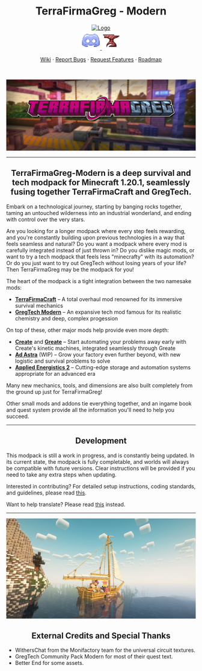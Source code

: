 

<div align="center">
  <h1>TerraFirmaGreg - Modern</h1>
  <a href="https://github.com/TerraFirmaGreg-Team/Modpack-Modern">
    <img src="https://github.com/TerraFirmaGreg-Team/.github/blob/main/branding/icon/v3/1080x_1080p_still_ring.gif?raw=true" alt="Logo" height="120"/>
  </a>
  <br/>
  <a href="https://discord.gg/AEaCzCTUwQ">
    <img src="https://github.com/TerraFirmaGreg-Team/.github/blob/main/branding/button/brands/discord_logo_32x.png?raw=true" alt="Join our Discord" height="50"/>
  </a>
  <a href="https://www.curseforge.com/minecraft/modpacks/terrafirmagreg-modern">
    <img src="https://github.com/TerraFirmaGreg-Team/.github/blob/main/branding/button/brands/curseforge_logo_32x.png?raw=true" alt="Available on CurseForge" height="50"/>
  </a>
  <br/>
  <p align="center">
    <a href="https://github.com/TerraFirmaGreg-Team/Modpack-Modern/wiki">Wiki</a>
    ·
    <a href="https://github.com/TerraFirmaGreg-Team/Modpack-Modern/issues">Report Bugs</a>
    ·
    <a href="https://github.com/TerraFirmaGreg-Team/Modpack-Modern/issues">Request Features</a>
    ·
    <a href="https://github.com/orgs/TerraFirmaGreg-Team/projects/10">Roadmap</a>
  </p>
</div>

<br/>

![Logo Large](https://github.com/TerraFirmaGreg-Team/.github/blob/main/storage/modern/title/1920x720_with_background_4.png?raw=true)

---
<h2 align="center"> TerraFirmaGreg-Modern is a deep survival and tech modpack for Minecraft 1.20.1, seamlessly fusing together TerraFirmaCraft and GregTech. </h2>
  
Embark on a technological journey, starting by banging rocks together, taming an untouched wilderness into an industrial wonderland, and ending with control over the very stars.

Are you looking for a longer modpack where every step feels rewarding, and you're constantly building upon previous technologies in a way that feels seamless and natural? Do you want a modpack where every mod is carefully integrated instead of just thrown in? Do you dislike magic mods, or want to try a tech modpack that feels less "minecrafty" with its automation? Or do you just want to try out GregTech without losing years of your life? Then TerraFirmaGreg may be the modpack for you!

The heart of the modpack is a tight integration between the two namesake mods:
- **[TerraFirmaCraft]** – A total overhaul mod renowned for its immersive survival mechanics
- **[GregTech Modern]** – An expansive tech mod famous for its realistic chemistry and deep, complex progession

On top of these, other major mods help provide even more depth:
- **[Create]** and **[Greate]** – Start automating your problems away early with Create's kinetic machines, integrated seamlessly through Greate
- **[Ad Astra]** (WIP) – Grow your factory even further beyond, with new logistic and survival problems to solve
- **[Applied Energistics 2]** – Cutting-edge storage and automation systems appropriate for an advanced era

Many new mechanics, tools, and dimensions are also built completely from the ground up just for TerraFirmaGreg!

Other small mods and addons tie everything together, and an ingame book and quest system provide all the information you'll need to help you succeed.

---

<h2 align="center">Development</h2>

This modpack is still a work in progress, and is constantly being updated. In its current state, the modpack is fully completable, and worlds will always be compatible with future versions. Clear instructions will be provided if you need to take any extra steps when updating. 

Interested in contributing? For detailed setup instructions, coding standards, and guidelines, please read [this](CONTRIBUTING.md).

Want to help translate? Please read [this](../kubejs/README%20IF%20TRANSLATING.md) instead.

---

![Image Readme](https://github.com/TerraFirmaGreg-Team/.github/blob/main/storage/modern/unedited/credit_tfg_dev_team.png?raw=true)

<h2 align="center">External Credits and Special Thanks</h2>

- WithersChat from the Monifactory team for the universal circuit textures.
- GregTech Community Pack Modern for most of their quest text.
- Better End for some assets.

<!-- Links: -->
[TerraFirmaCraft]: https://www.curseforge.com/minecraft/mc-mods/terrafirmacraft
[GregTech Modern]: https://www.curseforge.com/minecraft/mc-mods/gregtechceu-modern
[Applied Energistics 2]: https://www.curseforge.com/minecraft/mc-mods/ae2
[Create]: https://www.curseforge.com/minecraft/mc-mods/create
[Greate]: https://www.curseforge.com/minecraft/mc-mods/greate
[Ad Astra]: https://www.curseforge.com/minecraft/mc-mods/ad-astra
